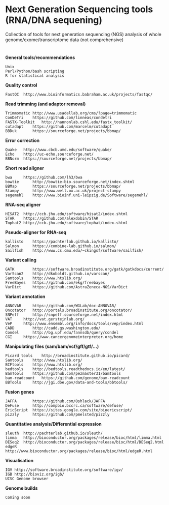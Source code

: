 # Next Generation Sequencing tools (RNA/DNA sequening)
Collection of tools for next generation sequencing (NGS) analysis of whole genome/exome/transcriptome data (not comprehensive)

#

**General tools/recommendations**

	Unix
	Perl/Python/bash scripting
	R for statistical analysis

**Quality control**

	FastQC	http://www.bioinformatics.babraham.ac.uk/projects/fastqc/

**Read trimming (and adaptor removal)**

	Trimmomatic	http://www.usadellab.org/cms/?page=trimmomatic
	ConDeTri	https://github.com/linneas/condetri
	FASTX-Toolkit	http://hannonlab.cshl.edu/fastx_toolkit/
	cutadapt	https://github.com/marcelm/cutadapt
	BBDuk		https://sourceforge.net/projects/bbmap/

**Error correction**

	Quake   http://www.cbcb.umd.edu/software/quake/
	Echo    http://uc-echo.sourceforge.net/
	BBNorm	https://sourceforge.net/projects/bbmap/

**Short read aligner**

	bwa		https://github.com/lh3/bwa
	bowtie		http://bowtie-bio.sourceforge.net/index.shtml
	BBMap		https://sourceforge.net/projects/bbmap/
	Stampy		http://www.well.ox.ac.uk/project-stampy
	segemehl	http://www.bioinf.uni-leipzig.de/Software/segemehl/
	
**RNA-seq aligner**

	HISAT2	http://ccb.jhu.edu/software/hisat2/index.shtml
	STAR	https://github.com/alexdobin/STAR
	Tophat2	http://ccb.jhu.edu/software/tophat/index.shtml
	
**Pseudo-aligner for RNA-seq**

	kallisto	https://pachterlab.github.io/kallisto/
	Salmon		https://combine-lab.github.io/salmon/
	Sailfish	http://www.cs.cmu.edu/~ckingsf/software/sailfish/
    
**Variant calling**
    
	GATK		https://software.broadinstitute.org/gatk/gatkdocs/current/
	VarScan2	http://dkoboldt.github.io/varscan/
	Samtools	http://www.htslib.org/
	FreeBayes	https://github.com/ekg/freebayes
	VarDict		https://github.com/AstraZeneca-NGS/VarDict
 
**Variant annotation**

	ANNOVAR		https://github.com/WGLab/doc-ANNOVAR/
	Oncotator	http://portals.broadinstitute.org/oncotator/
	SNPeff		http://snpeff.sourceforge.net/index.html
	VAT		http://vat.gersteinlab.org/
	VeP		http://www.ensembl.org/info/docs/tools/vep/index.html
	CADD		http://cadd.gs.washington.edu/
	Condel		http://bg.upf.edu/fannsdb/query/condel
	CGI		https://www.cancergenomeinterpreter.org/home

**Manipulating files (sam/bam/vcf/gff/gtf/...)**
    
	Picard tools	http://broadinstitute.github.io/picard/
	Samtools	http://www.htslib.org/
	BCFtools	http://www.htslib.org/
	bedtools	http://bedtools.readthedocs.io/en/latest/
	BamTools	https://github.com/pezmaster31/bamtools
	bam-readcount	https://github.com/genome/bam-readcount
	BBTools		http://jgi.doe.gov/data-and-tools/bbtools/

**Fusion genes**

	JAFFA		https://github.com/Oshlack/JAFFA
	DeFuse		http://compbio.bccrc.ca/software/defuse/
	EricScript	https://sites.google.com/site/bioericscript/
	pizzly		https://github.com/pmelsted/pizzly

**Quantitative analysis/Differential expression**

	sleuth	http://pachterlab.github.io/sleuth/
	limma	http://bioconductor.org/packages/release/bioc/html/limma.html
	DESeq2	http://bioconductor.org/packages/release/bioc/html/DESeq2.html
	edgeR	http://www.bioconductor.org/packages/release/bioc/html/edgeR.html
	
**Visualisation**

	IGV	http://software.broadinstitute.org/software/igv/
	IGB	http://bioviz.org/igb/
	UCSC Genome browser
	
**Genome builds**

	Coming soon
	
